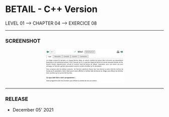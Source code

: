 # BETAIL - C++ Version
LEVEL 01 --> CHAPTER 04 --> EXERCICE 08

---
### **SCREENSHOT**

<div align="center">
    <img
        src="https://github.com/Ayckinn/CPP/blob/main/FRANCE_IOI/LEVEL_01/Chapter_04/08_betail/betail.png"
        alt="DEMO"
        style="width:50%">
</div>

---
### **RELEASE**

- December 05' 2021
